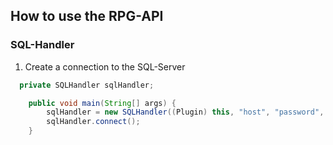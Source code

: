 ## How to use the RPG-API

### SQL-Handler

1. Create a connection to the SQL-Server

```java
  private SQLHandler sqlHandler;

    public void main(String[] args) {
        sqlHandler = new SQLHandler((Plugin) this, "host", "password", "user", "database");
        sqlHandler.connect();
    }
```
